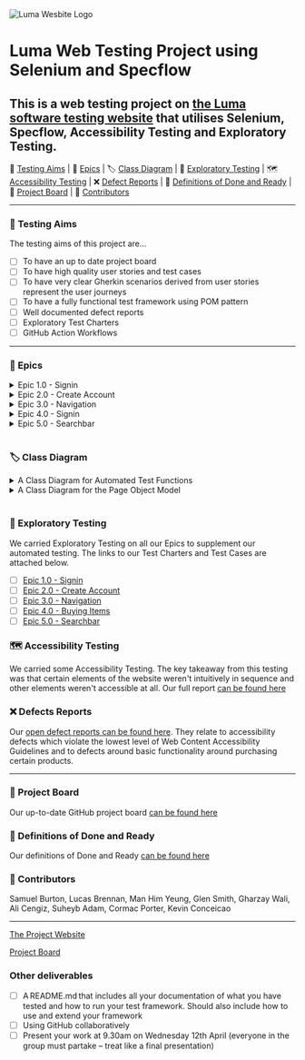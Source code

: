 <img src="https://magento.softwaretestingboard.com/pub/static/version1678540400/frontend/Magento/luma/en_US/images/logo.svg" alt="Luma Wesbite Logo" width="600" >

# Luma Web Testing Project using Selenium and Specflow

## This is a web testing project on [the Luma software testing website](https://magento.softwaretestingboard.com/) that utilises Selenium, Specflow, Accessibility Testing and Exploratory Testing.

🥅 [Testing Aims](#🥅-testing-aims) | 🎉️ [Epics](#🎉️-epics) | 🏷 [Class Diagram](#🏷-class-diagram) | 🚢 [Exploratory Testing](#🚢-exploratory-testing) |
🗺 [Accessibility Testing](#🗺-accessibility-testing) | ❌ [Defect Reports](#❌-defects-reports) |
💭 [Definitions of Done and Ready](#💭-definitions-of-done-and-ready) | 📝 [Project Board](#📝-project-board) | 🤺 [Contributors](#🤺-contributors)

---

### 🥅 Testing Aims

The testing aims of this project are...

* [ ] To have an up to date project board
* [ ] To have high quality user stories and test cases
* [ ] To have very clear Gherkin scenarios derived from user stories represent the user journeys
* [ ] To have a fully functional test framework using POM pattern
* [ ] Well documented defect reports
* [ ] Exploratory Test Charters
* [ ] GitHub Action Workflows

---

### 🎉️ Epics

<details>
<summary>Epic 1.0 - Signin</summary>
1.1 <br>AS a registered user <br>I WANT TO login to the system <br>SO THAT only I can access my account <br> 1.2 <br>AS a registered user <br>I WANT TO request a new password <br>SO THAT I can access my account <br>1.3 <br>AS a registered user <br>I WANT TO be able to change my password <br>SO THAT my account is secure
</details>

<details>
<summary>Epic 2.0 - Create Account</summary>
2.1 <br>AS a new user <br>I WANT TO signup on Luma with valid credentials <br>SO THAT so I can have an account <br>2.2 <br>AS a new user <br>I WANT TO be prompted if my credentials aren't valid <br>SO THAT so I amend my credentials <br>2.3 <br>AS a new user <br>I WANT TO be prompted if my password isn't strong enough <br>SO THAT so I can amend it <br>2.4 <br>AS a new user <br>I WANT TO be prompted if I try to create an account with an already registered email<br>SO THAT so I know to signin, not signup.
</details>

<details>
<summary>Epic 3.0 - Navigation</summary>
2.1 <br>AS A Luma user <br>I WANT TO be taken to the correct page when I click a link <br>SO THAT I can easily navigate <br>2.2 <br>AS A Luma user <br>I WANT TO be relevant dropdowns to be displayed when I hover over a navigation header <br>SO THAT I can easily navigate
</details>

<details>
<summary>Epic 4.0 - Signin</summary>
4.1 <br> AS A registered user <br>I WANT TO be able to add an item(s) to the cart <br>SO THAT I can buy items 4.2 <br> AS A registered user <br>I WANT TO be able to add a large number of items to my basket
<br>SO THAT I can buy items in bulk <br>4.3 <br>AS A registered user <br>I want the cart icon to show me my items <br>SO THAT I can see if I have added the correct items to the basket 
</details>

<details>
<summary>Epic 5.0 - Searchbar</summary>
5.1 <br> AS A Luma user <br>I WANT TO relevant products and results to be returned when I search a term <br>SO THAT I can easily find products
</details>
<br>

### 🏷 Class Diagram

<details>
<summary>A Class Diagram for Automated Test Functions</summary>
<img src="./readme_assets/automated_test_functions.png" alt="A Class Diagram for Automated Test Functions" width="1000">
</details>

<details>
<summary>A Class Diagram for the Page Object Model</summary>
<img src="./readme_assets/pom.png" alt="A Class Diagram for the Page Object Model" width="1000">
</details>
<br>

### 🚢 Exploratory Testing

We carried Exploratory Testing on all our Epics to supplement our automated testing. The links to our Test Charters and Test Cases are attached below.

* [ ] [Epic 1.0 - Signin](https://drive.google.com/drive/folders/1bQZ-y8z6K7P_c7QnnWDM34YowUi9qQ-x?usp=share_link)
* [ ] [Epic 2.0 - Create Account](https://drive.google.com/drive/folders/185aEqa-vtyUK_CrELnw9sOGPT_M397h8?usp=share_link)
* [ ] [Epic 3.0 - Navigation](https://drive.google.com/drive/folders/1NvtlIi4lHZ3bysir2qNoTz4hsuqQjPEa?usp=share_link)
* [ ] [Epic 4.0 - Buying Items](https://drive.google.com/drive/folders/1R_b7zjIYdjDOvKBHcMI3hF5gF4EoH5Hv?usp=share_link)
* [ ] [Epic 5.0 - Searchbar](https://drive.google.com/drive/folders/16jjiAilnOMSfckMFn-YbefsdBG2kaMKI?usp=share_link)

### 🗺 Accessibility Testing

We carried some Accessibility Testing. The key takeaway from this testing was that certain elements of the website weren't intuitively in sequence and other elements weren't accessible at all. Our full report [can be found here](https://drive.google.com/drive/folders/1oBh03-AduD9liG7J4TVAnJMtVbZfJkpR?usp=share_link)

### ❌ Defects Reports

Our [open defect reports can be found here](https://drive.google.com/drive/folders/1mGbFK7zAuXJb4K-djAReCqDfZ2ipEwOt?usp=sharing). They relate to accessibility defects which violate the lowest level of Web Content Accessibility Guidelines and to defects around basic functionality around purchasing certain products.

---

### 📝 Project Board

Our up-to-date GitHub project board [can be found here](https://github.com/users/SamuelTheSpartan/projects/1/views/1)

### 💭 Definitions of Done and Ready

Our definitions of Done and Ready [can be found here](./Defintions%20of%20Done%20and%20Ready/Definitions%20of%20Done%20and%20Ready.md)

### 🤺 Contributors

Samuel Burton, Lucas Brennan, Man Him Yeung, Glen Smith, Gharzay Wali, Ali Cengiz, Suheyb Adam, Cormac Porter, Kevin Conceicao

---

[The Project Website](https://magento.softwaretestingboard.com/)

[Project Board](https://github.com/users/SamuelTheSpartan/projects/1/views/1)

### Other deliverables

* [ ] A README.md that includes all your documentation of what you have tested and how to run your test framework. Should also include how to use and extend your framework
* [ ] Using GitHub collaboratively
* [ ] Present your work at 9.30am on Wednesday 12th April (everyone in the group must partake – treat like a final presentation)
